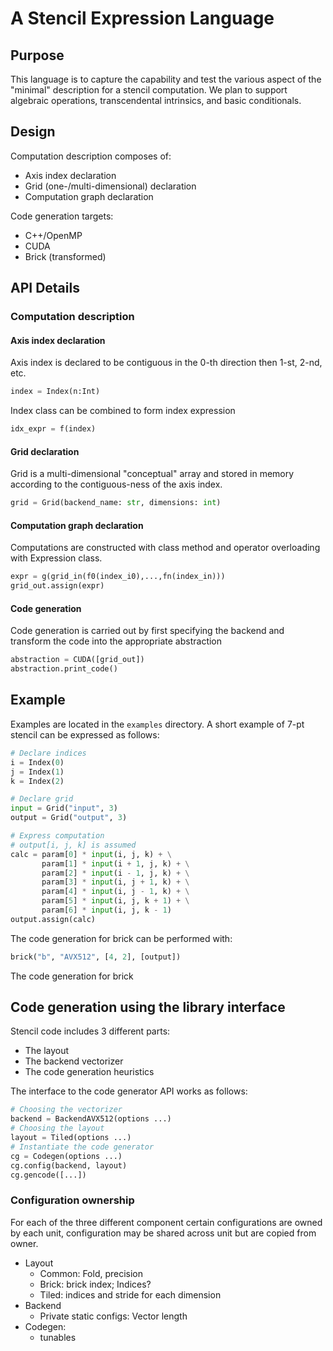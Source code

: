 # A Stencil Expression Language

## Purpose

This language is to capture the capability and test the various aspect of the 
"minimal" description for a stencil computation. We plan to support algebraic 
operations, transcendental intrinsics, and basic conditionals.

## Design

Computation description composes of:
* Axis index declaration
* Grid (one-/multi-dimensional) declaration
* Computation graph declaration

Code generation targets:
* C++/OpenMP
* CUDA
* Brick (transformed)

## API Details

### Computation description

#### Axis index declaration

Axis index is declared to be contiguous in the 0-th direction then 1-st, 2-nd, etc.
~~~python
index = Index(n:Int)
~~~

Index class can be combined to form index expression
~~~python
idx_expr = f(index)
~~~

#### Grid declaration

Grid is a multi-dimensional "conceptual" array and stored in memory according to
the contiguous-ness of the axis index.

~~~python
grid = Grid(backend_name: str, dimensions: int)
~~~

#### Computation graph declaration

Computations are constructed with class method and operator overloading with
Expression class.

~~~python
expr = g(grid_in(f0(index_i0),...,fn(index_in)))
grid_out.assign(expr)
~~~

#### Code generation

Code generation is carried out by first specifying the backend and transform the code into the appropriate abstraction

~~~python
abstraction = CUDA([grid_out])
abstraction.print_code()
~~~

## Example

Examples are located in the `examples` directory. A short example of 7-pt 
stencil can be expressed as follows:

~~~python
# Declare indices
i = Index(0)
j = Index(1)
k = Index(2)

# Declare grid
input = Grid("input", 3)
output = Grid("output", 3)

# Express computation
# output[i, j, k] is assumed
calc = param[0] * input(i, j, k) + \
       param[1] * input(i + 1, j, k) + \
       param[2] * input(i - 1, j, k) + \
       param[3] * input(i, j + 1, k) + \
       param[4] * input(i, j - 1, k) + \
       param[5] * input(i, j, k + 1) + \
       param[6] * input(i, j, k - 1)
output.assign(calc)
~~~

The code generation for brick can be performed with:

~~~python
brick("b", "AVX512", [4, 2], [output])
~~~

The code generation for brick

## Code generation using the library interface

Stencil code includes 3 different parts:

* The layout
* The backend vectorizer
* The code generation heuristics

The interface to the code generator API works as follows:

~~~python
# Choosing the vectorizer
backend = BackendAVX512(options ...)
# Choosing the layout
layout = Tiled(options ...)
# Instantiate the code generator
cg = Codegen(options ...)
cg.config(backend, layout)
cg.gencode([...])
~~~

### Configuration ownership

For each of the three different component certain configurations are owned by each unit, 
configuration may be shared across unit but are copied from owner.

* Layout
    * Common: Fold, precision
    * Brick: brick index; Indices?
    * Tiled: indices and stride for each dimension
* Backend
    * Private static configs: Vector length
* Codegen:
    * tunables